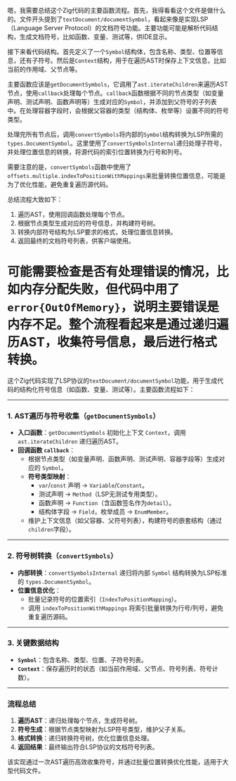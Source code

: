 嗯，我需要总结这个Zig代码的主要函数流程。首先，我得看看这个文件是做什么的。文件开头提到了`textDocument/documentSymbol`，看起来像是实现LSP（Language Server Protocol）的文档符号功能。主要功能可能是解析代码结构，生成文档符号，比如函数、变量、测试等，供IDE显示。

接下来看代码结构。首先定义了一个`Symbol`结构体，包含名称、类型、位置等信息，还有子符号。然后是`Context`结构，用于在遍历AST时保存上下文信息，比如当前的作用域、父节点等。

主要函数应该是`getDocumentSymbols`，它调用了`ast.iterateChildren`来遍历AST节点，使用`callback`处理每个节点。`callback`函数根据不同的节点类型（如变量声明、测试声明、函数声明等）生成对应的`Symbol`，并添加到父符号的子列表中。在处理容器字段时，会根据父容器的类型（结构体、枚举等）设置不同的符号类型。

处理完所有节点后，调用`convertSymbols`将内部的`Symbol`结构转换为LSP所需的`types.DocumentSymbol`。这里使用了`convertSymbolsInternal`递归处理子符号，并处理位置信息的转换，将源代码的索引位置转换为行号和列号。

需要注意的是，`convertSymbols`函数中使用了`offsets.multiple.indexToPositionWithMappings`来批量转换位置信息，可能是为了优化性能，避免重复遍历源代码。

总结流程大致如下：
1. 遍历AST，使用回调函数处理每个节点。
2. 根据节点类型生成对应的符号信息，并构建符号树。
3. 转换内部符号结构为LSP要求的格式，处理位置信息转换。
4. 返回最终的文档符号列表，供客户端使用。

可能需要检查是否有处理错误的情况，比如内存分配失败，但代码中用了`error{OutOfMemory}`，说明主要错误是内存不足。整个流程看起来是通过递归遍历AST，收集符号信息，最后进行格式转换。
================================================
这个Zig代码实现了LSP协议的`textDocument/documentSymbol`功能，用于生成代码的结构化符号信息（如函数、变量、测试等）。主要函数流程如下：

---

### **1. AST遍历与符号收集（`getDocumentSymbols`）**
- **入口函数**：`getDocumentSymbols` 初始化上下文 `Context`，调用 `ast.iterateChildren` 递归遍历AST。
- **回调函数 `callback`**：
  - 根据节点类型（如变量声明、函数声明、测试声明、容器字段等）生成对应的 `Symbol`。
  - **符号类型映射**：
    - `var`/`const` 声明 → `Variable`/`Constant`。
    - 测试声明 → `Method`（LSP无测试专用类型）。
    - 函数声明 → `Function`（含函数签名作为`detail`）。
    - 结构体字段 → `Field`，枚举成员 → `EnumMember`。
  - 维护上下文信息（如父容器、父符号列表），构建符号的嵌套结构（通过`children`字段）。

---

### **2. 符号树转换（`convertSymbols`）**
- **内部转换**：`convertSymbolsInternal` 递归将内部 `Symbol` 结构转换为LSP标准的 `types.DocumentSymbol`。
- **位置信息优化**：
  - 批量记录符号的位置索引（`IndexToPositionMapping`）。
  - 调用 `indexToPositionWithMappings` 将索引批量转换为行号/列号，避免重复遍历源码。

---

### **3. 关键数据结构**
- **`Symbol`**：包含名称、类型、位置、子符号列表。
- **`Context`**：保存遍历时的状态（如当前作用域、父节点、符号列表、符号计数）。

---

### **流程总结**
1. **遍历AST**：递归处理每个节点，生成符号树。
2. **符号生成**：根据节点类型映射为LSP符号类型，维护父子关系。
3. **格式转换**：递归转换符号树，优化位置信息处理。
4. **返回结果**：最终输出符合LSP协议的文档符号列表。

该实现通过一次AST遍历高效收集符号，并通过批量位置转换优化性能，适用于大型代码文件。